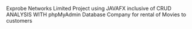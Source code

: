 Exprobe Networks Limited Project using JAVAFX inclusive of CRUD ANALYSIS WITH phpMyAdmin Database
Company for rental of Movies to customers 
